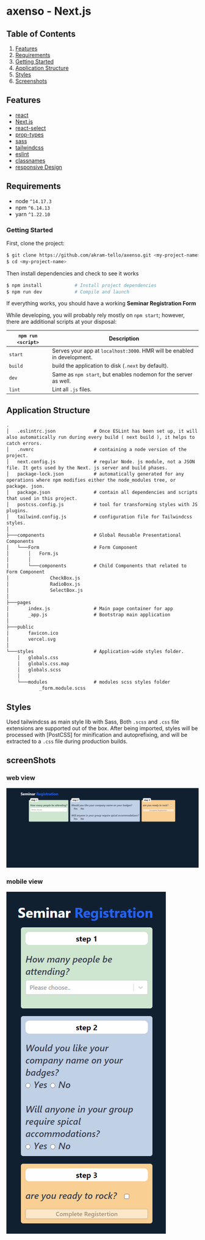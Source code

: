 # axenso -  Next.js 

## Table of Contents
1. [Features](#features)
1. [Requirements](#requirements)
1. [Getting Started](#getting-started)
1. [Application Structure](#application-structure)
1. [Styles](#styles)
1. [Screenshots](#screenShots)

## Features
* [react](https://github.com/facebook/react)
* [Next.js](https://github.com/vercel/next.js/)
* [react-select](https://www.npmjs.com/package/react-select)
* [prop-types](https://www.npmjs.com/package/prop-types)
* [sass](https://github.com/sass/sass)
* [tailwindcss](https://github.com/tailwindlabs/tailwindcss)
* [eslint](http://eslint.org)
* [classnames](https://github.com/JedWatson/classnames)
* [responsive Design](#)

## Requirements
* node `^14.17.3`
* npm `^6.14.13`
* yarn `^1.22.10`

### Getting Started

First, clone the project:

```bash
$ git clone https://github.com/akram-tello/axenso.git <my-project-name>
$ cd <my-project-name>
```

Then install dependencies and check to see it works

```bash
$ npm install            # Install project dependencies
$ npm run dev            # Compile and launch
```
If everything works, you should have a working <b>Seminar Registration Form</b>

While developing, you will probably rely mostly on `npm start`; however, there are additional scripts at your disposal:

|`npm run <script>`|Description|
|------------------|-----------|
|`start`|Serves your app at `localhost:3000`. HMR will be enabled in development.|
|`build`|build the application to disk (`.next` by default).|
|`dev`|Same as `npm start`, but enables nodemon for the server as well.|
|`lint`|Lint all `.js` files.|

## Application Structure

```
.
│   .eslintrc.json              # Once ESLint has been set up, it will also automatically run during every build ( next build ), it helps to catch errors.
│   .nvmrc                      # containing a node version of the project.
│   next.config.js              # regular Node. js module, not a JSON file. It gets used by the Next. js server and build phases.
│   package-lock.json           # automatically generated for any operations where npm modifies either the node_modules tree, or package. json.
│   package.json                # contain all dependencies and scripts that used in this project. 
│   postcss.config.js           # tool for transforming styles with JS plugins.    
│   tailwind.config.js          # configuration file for Tailwindcss styles.
│
├───components                  # Global Reusable Presentational Components
│   └───Form                    # Form Component
│       │   Form.js
│       │
│       └───components          # Child Components that related to Form Component
│               CheckBox.js
│               RadioBox.js
│               SelectBox.js
│
├───pages                       
│       index.js                # Main page container for app                
│       _app.js                 # Bootstrap main application
│
├───public
│       favicon.ico
│       vercel.svg
│
└───styles                      # Application-wide styles folder.             
    │   globals.css
    │   globals.css.map
    │   globals.scss
    │
    └───modules                 # modules scss styles folder
            _form.module.scss
```

## Styles

Used tailwindcss as main style lib with Sass, Both `.scss` and `.css` file extensions are supported out of the box. After being imported, styles will be processed with [PostCSS] for minification and autoprefixing, and will be extracted to a `.css` file during production builds.

## screenShots
### web view
![](./public/screenshots/Capture-web.PNG)

### mobile view
![](./public/screenshots/Capture-mob.PNG)
